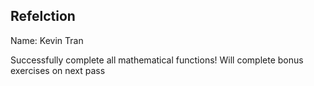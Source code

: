 
## Refelction

Name: Kevin Tran

Successfully complete all mathematical functions! Will complete bonus exercises on next pass
